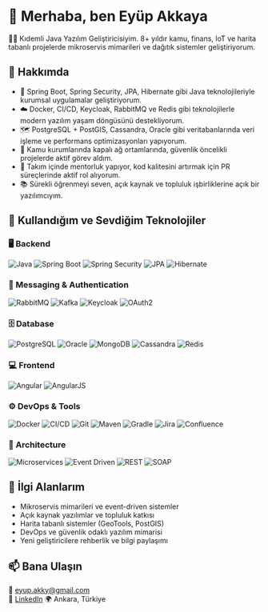 # 👋 Merhaba, ben Eyüp Akkaya

👨‍💻 Kıdemli Java Yazılım Geliştiricisiyim. 8+ yıldır kamu, finans, IoT ve harita tabanlı projelerde mikroservis mimarileri ve dağıtık sistemler geliştiriyorum.

## 🚀 Hakkımda

- 🎯 Spring Boot, Spring Security, JPA, Hibernate gibi Java teknolojileriyle kurumsal uygulamalar geliştiriyorum.  
- ☁️ Docker, CI/CD, Keycloak, RabbitMQ ve Redis gibi teknolojilerle modern yazılım yaşam döngüsünü destekliyorum.  
- 🗺️ PostgreSQL + PostGIS, Cassandra, Oracle gibi veritabanlarında veri işleme ve performans optimizasyonları yapıyorum.  
- 🧭 Kamu kurumlarında kapalı ağ ortamlarında, güvenlik öncelikli projelerde aktif görev aldım.  
- 🧠 Takım içinde mentorluk yapıyor, kod kalitesini artırmak için PR süreçlerinde aktif rol alıyorum.  
- 📚 Sürekli öğrenmeyi seven, açık kaynak ve topluluk işbirliklerine açık bir yazılımcıyım.
## 🔧 Kullandığım ve Sevdiğim Teknolojiler

### 🖥️ Backend  
![Java](https://img.shields.io/badge/Java-ED8B00?style=for-the-badge&logo=java&logoColor=white)
![Spring Boot](https://img.shields.io/badge/Spring%20Boot-6DB33F?style=for-the-badge&logo=spring-boot&logoColor=white)
![Spring Security](https://img.shields.io/badge/Spring%20Security-6DB33F?style=for-the-badge&logo=spring&logoColor=white)
![JPA](https://img.shields.io/badge/JPA-007396?style=for-the-badge&logo=hibernate&logoColor=white)
![Hibernate](https://img.shields.io/badge/Hibernate-59666C?style=for-the-badge&logo=hibernate&logoColor=white)

### 🔗 Messaging & Authentication  
![RabbitMQ](https://img.shields.io/badge/RabbitMQ-FF6600?style=for-the-badge&logo=rabbitmq&logoColor=white)
![Kafka](https://img.shields.io/badge/Apache%20Kafka-231F20?style=for-the-badge&logo=apachekafka&logoColor=white)
![Keycloak](https://img.shields.io/badge/Keycloak-0071C5?style=for-the-badge&logo=keycloak&logoColor=white)
![OAuth2](https://img.shields.io/badge/OAuth2-292929?style=for-the-badge&logo=oauth&logoColor=white)

### 🗄️ Database  
![PostgreSQL](https://img.shields.io/badge/PostgreSQL-336791?style=for-the-badge&logo=postgresql&logoColor=white)
![Oracle](https://img.shields.io/badge/Oracle-F80000?style=for-the-badge&logo=oracle&logoColor=white)
![MongoDB](https://img.shields.io/badge/MongoDB-4EA94B?style=for-the-badge&logo=mongodb&logoColor=white)
![Cassandra](https://img.shields.io/badge/Cassandra-1287B1?style=for-the-badge&logo=apachecassandra&logoColor=white)
![Redis](https://img.shields.io/badge/Redis-DC382D?style=for-the-badge&logo=redis&logoColor=white)

### 💻 Frontend  
![Angular](https://img.shields.io/badge/Angular-DD0031?style=for-the-badge&logo=angular&logoColor=white)
![AngularJS](https://img.shields.io/badge/AngularJS-E23237?style=for-the-badge&logo=angularjs&logoColor=white)

### ⚙️ DevOps & Tools  
![Docker](https://img.shields.io/badge/Docker-2496ED?style=for-the-badge&logo=docker&logoColor=white)
![CI/CD](https://img.shields.io/badge/CI%2FCD-0A0A0A?style=for-the-badge&logo=githubactions&logoColor=white)
![Git](https://img.shields.io/badge/Git-F05032?style=for-the-badge&logo=git&logoColor=white)
![Maven](https://img.shields.io/badge/Maven-C71A36?style=for-the-badge&logo=apachemaven&logoColor=white)
![Gradle](https://img.shields.io/badge/Gradle-02303A?style=for-the-badge&logo=gradle&logoColor=white)
![Jira](https://img.shields.io/badge/Jira-0052CC?style=for-the-badge&logo=jira&logoColor=white)
![Confluence](https://img.shields.io/badge/Confluence-172B4D?style=for-the-badge&logo=confluence&logoColor=white)

### 🧱 Architecture  
![Microservices](https://img.shields.io/badge/Microservices-007ACC?style=for-the-badge&logo=microgenetics&logoColor=white)
![Event Driven](https://img.shields.io/badge/Event--Driven-555555?style=for-the-badge&logo=graphql&logoColor=white)
![REST](https://img.shields.io/badge/REST-25A162?style=for-the-badge&logo=rest&logoColor=white)
![SOAP](https://img.shields.io/badge/SOAP-0678BE?style=for-the-badge&logo=xml&logoColor=white)


## 📌 İlgi Alanlarım

- Mikroservis mimarileri ve event-driven sistemler  
- Açık kaynak yazılımlar ve topluluk katkısı  
- Harita tabanlı sistemler (GeoTools, PostGIS)  
- DevOps ve güvenlik odaklı yazılım mimarisi  
- Yeni geliştiricilere rehberlik ve bilgi paylaşımı  

## 📫 Bana Ulaşın

📧 [eyup.akky@gmail.com](mailto:eyup.akky@gmail.com)  
🔗 [LinkedIn]([https://www.linkedin.com/in/eyupakkaya/](https://www.linkedin.com/in/ey%C3%BCp-akkaya-3aa181108/))  
🌍 Ankara, Türkiye  
